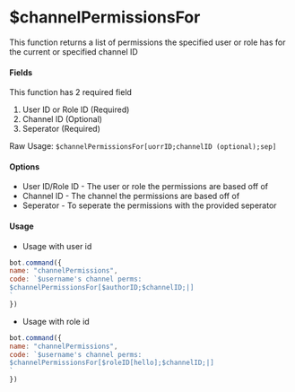 # $channelPermissionsFor

This function returns a list of permissions the specified user or role has for the current or specified channel ID

#### Fields

This function has 2 required field

1. User ID or Role ID  \(Required\)
2. Channel ID \(Optional\)
3. Seperator \(Required\)


Raw Usage: `$channelPermissionsFor[uorrID;channelID (optional);sep]`

#### Options

* User ID/Role ID - The user or role the permissions are based off of
* Channel ID - The channel the permissions are based off of
* Seperator - To seperate the permissions with the provided seperator


#### Usage

- Usage with user id

```javascript
bot.command({
name: "channelPermissions",
code: `$username's channel perms:
$channelPermissionsFor[$authorID;$channelID;|]
`
})
```
- Usage with role id

```javascript
bot.command({
name: "channelPermissions",
code: `$username's channel perms:
$channelPermissionsFor[$roleID[hello];$channelID;|]
`
})
```
